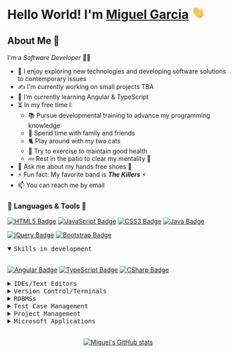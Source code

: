  <a name="summit"></a>

# Hello World! I'm [Miguel Garcia](https://github.com/miguelgarcia210)&nbsp;<img src="assets/waving-hand.gif" width="30px" alt="hi">

## About Me&nbsp;📝

I'm a *Software Developer*&nbsp;👨‍💻

- 🔭&nbsp;I enjoy exploring new technologies and developing software solutions to contemporary issues
- ✍️&nbsp;I'm currently working on small projects TBA
- 🌱&nbsp;I’m currently learning Angular & TypeScript
- ⏳&nbsp;In my free time I:
    - 📚&nbsp;Pursue developmental training to advance my programming knowledge
    - 🤟&nbsp;Spend time with family and friends
    - 🐈&nbsp;Play around with my two cats
    - 💪&nbsp;Try to exercise to maintain good health
    - 💤&nbsp;Rest in the patio to clear my mentality&nbsp;🧠
- 💭&nbsp;Ask me about my hands free shoes&nbsp;👟
- ⚡&nbsp;Fun fact: My favorite band is ***The Killers***&nbsp;⚡️
- 📫&nbsp;You can reach me by email

### 💬&nbsp;Languages & Tools&nbsp;🧰

[![HTML5 Badge](https://img.shields.io/badge/-html5-E34F26?style=for-the-badge&labelColor=F5F5DC&logo=HTML5&logoColor=E34F26)](#) [![JavaScript Badge](https://img.shields.io/badge/-javascript-F0DB4F?style=for-the-badge&labelColor=F5F5DC&logo=javascript&logoColor=F0DB4F)](#) [![CSS3 Badge](https://img.shields.io/badge/-CSS3-1572B6?style=for-the-badge&labelColor=F5F5DC&logo=css3&logoColor=1572B6)](#) [![Java Badge](https://img.shields.io/badge/-java-007396?style=for-the-badge&labelColor=F5F5DC&logo=java&logoColor=007396)](#)

[![jQuery Badge](https://img.shields.io/badge/-jquery-0769AD?style=for-the-badge&labelColor=F5F5DC&logo=jquery&logoColor=0769AD)](#) [![Bootstrap Badge](https://img.shields.io/badge/-bootstrap-7952B3?style=for-the-badge&labelColor=F5F5DC&logo=bootstrap&logoColor=7952B3)](#)

<details open>
<br>
<summary><samp>Skills in development</samp></summary>

[![Angular Badge](https://img.shields.io/badge/-angular-DD0031?style=for-the-badge&labelColor=F5F5DC&logo=angular&logoColor=DD0031)](#) [![TypeScript Badge](https://img.shields.io/badge/-typescript-3178C6?style=for-the-badge&labelColor=F5F5DC&logo=typescript&logoColor=3178C6)](#) [![CSharp Badge](https://img.shields.io/badge/-csharp-239120?style=for-the-badge&labelColor=F5F5DC&logo=csharp&logoColor=239120)](#)

</details>

<details>
<br>
<summary><samp>IDEs/Text Editors</samp></summary>

[![IntelliJ IDEA Badge](https://img.shields.io/badge/-intellij%20idea-000000?style=for-the-badge&labelColor=F5F5DC&logo=intellijidea&logoColor=000000)](#) [![Visual Studio Code Badge](https://img.shields.io/badge/-visual%20studio%20code-007ACC?style=for-the-badge&labelColor=F5F5DC&logo=visualstudiocode&logoColor=007ACC)](#) [![Visual Studio Badge](https://img.shields.io/badge/-visual%20studio-5C2D91?style=for-the-badge&labelColor=F5F5DC&logo=visualstudio&logoColor=5C2D91)](#) [![Sublime Text Badge](https://img.shields.io/badge/-sublime%20text-FF9800?style=for-the-badge&labelColor=F5F5DC&logo=sublimetext&logoColor=FF9800)](#) [![Notepad++ Badge](https://img.shields.io/badge/-notepad++-90E59A?style=for-the-badge&labelColor=F5F5DC&logo=notepadplusplus&logoColor=90E59A)](#)

</details>

<details>
<br>
<summary><samp>Version Control/Terminals</samp></summary>

[![Git Badge](https://img.shields.io/badge/-git-F05032?style=for-the-badge&labelColor=F5F5DC&logo=git&logoColor=F05032)](#) [![GitHub Badge](https://img.shields.io/badge/-github-181717?style=for-the-badge&labelColor=F5F5DC&logo=github&logoColor=181717)](#) [![Git Extensions Badge](https://img.shields.io/badge/-git%20extensions-212121?style=for-the-badge&labelColor=F5F5DC&logo=gitextensions&logoColor=212121)](#) [![Bitbucket Badge](https://img.shields.io/badge/-bitbucket-0052CC?style=for-the-badge&labelColor=F5F5DC&logo=bitbucket&logoColor=0052CC)](#) 
<!-- Badge not diplayed: badge not yet implemented on simpleicons --> 
[![Git Bash Badge](https://img.shields.io/badge/-gitbash-7BC64D?style=for-the-badge&labelColor=F5F5DC&logo=gitbash&logoColor=7BC64D)](#) [![Windows Terminal Badge](https://img.shields.io/badge/-terminal-4D4D4D?style=for-the-badge&labelColor=F5F5DC&logo=windowsterminal&logoColor=4D4D4D)](#) [![PowerShell Badge](https://img.shields.io/badge/-powershell-5391FE?style=for-the-badge&labelColor=F5F5DC&logo=powershell&logoColor=5391FE)](#)


</details>

<details>
<br>
<summary><samp>RDBMSs</samp></summary>

[![MySQL Badge](https://img.shields.io/badge/-mysql-4479A1?style=for-the-badge&labelColor=F5F5DC&logo=mysql&logoColor=4479A1)](#) [![Microsoft SQL Server Badge](https://img.shields.io/badge/-microsoft%20sql%20server-CC2927?style=for-the-badge&labelColor=F5F5DC&logo=microsoftsqlserver&logoColor=CC2927)](#) <!-- Badge not diplayed: badge not yet implemented on simpleicons --> [![Microsoft SQL Server Management Studio Badge](https://img.shields.io/badge/-mssms-FFD700?style=for-the-badge&labelColor=F5F5DC&logo=mssms&logoColor=FFD700)](#)

</details>

<details>
<br>
<summary><samp>Test Case Management</samp></summary>
<!-- Badge not diplayed: badge not yet implemented on simpleicons -->

[![TestRail Badge](https://img.shields.io/badge/-testrail-80BD5B?style=for-the-badge&labelColor=F5F5DC&logo=testrail&logoColor=80BD5B)](#)

</details>

<details>
<br>
<summary><samp>Project Management</samp></summary>

[![Jira Badge](https://img.shields.io/badge/-jira-0052CC?style=for-the-badge&labelColor=F5F5DC&logo=jira&logoColor=0052CC)](#) [![Asana Badge](https://img.shields.io/badge/-asana-EB7E73?style=for-the-badge&labelColor=F5F5DC&logo=asana&logoColor=EB7E73)](#)

</details>

<details>
<br>
<summary><samp>Microsoft Applications</samp></summary>

[![Microsoft Office Badge](https://img.shields.io/badge/-microsoft%20office-D83B01?style=for-the-badge&labelColor=F5F5DC&logo=microsoftoffice&logoColor=D83B01)](#) [![Microsoft Teams Badge](https://img.shields.io/badge/-microsoft%20teams-6264A7?style=for-the-badge&labelColor=F5F5DC&logo=microsoftteams&logoColor=6264A7)](#)

<details>
<br>
<summary><samp>Office Applications</samp></summary>

[![Microsoft Word Badge](https://img.shields.io/badge/-microsoft%20word-2B579A?style=for-the-badge&labelColor=F5F5DC&logo=microsoftword&logoColor=2B579A)](#) [![Microsoft Excel Badge](https://img.shields.io/badge/-microsoft%20excel-217346?style=for-the-badge&labelColor=F5F5DC&logo=microsoftexcel&logoColor=217346)](#) [![Microsoft PowerPoint Badge](https://img.shields.io/badge/-microsoft%20powerpoint-B7472A?style=for-the-badge&labelColor=F5F5DC&logo=microsoftpowerpoint&logoColor=B7472A)](#) [![Microsoft OneNote Badge](https://img.shields.io/badge/-microsoft%20onenote-7719AA?style=for-the-badge&labelColor=F5F5DC&logo=microsoftonenote&logoColor=7719AA)](#) [![Microsoft Outlook Badge](https://img.shields.io/badge/-microsoft%20outlook-0078D4?style=for-the-badge&labelColor=F5F5DC&logo=microsoftoutlook&logoColor=0078D4)](#) [![Microsoft SharePoint Badge](https://img.shields.io/badge/-microsoft%20sharepoint-0078D4?style=for-the-badge&labelColor=F5F5DC&logo=microsoftsharepoint&logoColor=0078D4)](#) [![Microsoft OneDrive Badge](https://img.shields.io/badge/-microsoft%20onedrive-0078D4?style=for-the-badge&labelColor=F5F5DC&logo=microsoftonedrive&logoColor=0078D4)](#)

</details>

<details>
<br>
<summary><samp>Other</samp></summary>

<!-- Badge not diplayed: badge not yet implemented on simpleicons -->
[![eOne SmartConnect Badge](https://img.shields.io/badge/-smartconnect-0078D4?style=for-the-badge&labelColor=F5F5DC&logo=smartconnect&logoColor=0078D4)](#) [![Postman Badge](https://img.shields.io/badge/-postman-FF6C37?style=for-the-badge&labelColor=F5F5DC&logo=postman&logoColor=FF6C37)](#) [![Adobe PhotoShop Badge](https://img.shields.io/badge/-adobe%20photoshop-31A8FF?style=for-the-badge&labelColor=F5F5DC&logo=adobephotoshop&logoColor=31A8FF)](#) [![Zoom Badge](https://img.shields.io/badge/-zoom-2D8CFF?style=for-the-badge&labelColor=F5F5DC&logo=zoom&logoColor=2D8CFF)](#) <!-- Badge not diplayed: badge not yet implemented on simpleicons --> [![Webex Badge](https://img.shields.io/badge/-webex-53A37D?style=for-the-badge&labelColor=F5F5DC&logo=webex&logoColor=53A37D)](#)

</details>

<!-- Closes Microsoft Applications -->
<!-- </details>
<br> -->

<div align="center">

|[Beam Me Up](#summit)|
|---|

</div>

<!-- Encapsulates button within Microsoft Applications -->
</details>
<br>

<div align="center">

[![Miguel's GitHub stats](https://github-readme-stats.vercel.app/api?username=miguelgarcia210&hide=stars,contribs&show_icons=true&title_color=2990EA&icon_color=E1BB23&bg_color=2A3040&text_color=FFFFFF&border_color=4BCE3F&custom_title=Miguel's%20GitHub%20Stats)](https://github.com/anuraghazra/github-readme-stats)

</div>


<!--
**miguelgarcia210/miguelgarcia210** is a ✨ _special_ ✨ repository because its `README.md` (this file) appears on your GitHub profile.

Here are some ideas to get you started:

- 🔭 I’m currently working on ...
- 🌱 I’m currently learning ...
- 👯 I’m looking to collaborate on ...
- 🤔 I’m looking for help with ...
- 💬 Ask me about ...
- 📫 How to reach me: ...
- 😄 Pronouns: ...
- ⚡ Fun fact: ...
-->
